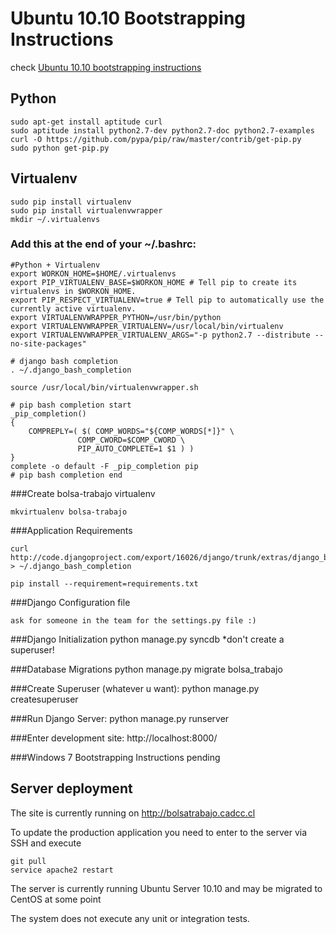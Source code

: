 Ubuntu 10.10 Bootstrapping Instructions
=============

check [Ubuntu 10.10 bootstrapping instructions](https://github.com/vkhemlan/BolsaTrabajo/wiki/Ubuntu-10.10-Bootstrapping-Instructions)

Python
-------

	sudo apt-get install aptitude curl
	sudo aptitude install python2.7-dev python2.7-doc python2.7-examples
	curl -O https://github.com/pypa/pip/raw/master/contrib/get-pip.py
	sudo python get-pip.py

Virtualenv
-------
	sudo pip install virtualenv
	sudo pip install virtualenvwrapper
	mkdir ~/.virtualenvs

### Add this at the end of your ~/.bashrc:
	#Python + Virtualenv
	export WORKON_HOME=$HOME/.virtualenvs
	export PIP_VIRTUALENV_BASE=$WORKON_HOME # Tell pip to create its virtualenvs in $WORKON_HOME.
	export PIP_RESPECT_VIRTUALENV=true # Tell pip to automatically use the currently active virtualenv.
	export VIRTUALENVWRAPPER_PYTHON=/usr/bin/python
	export VIRTUALENVWRAPPER_VIRTUALENV=/usr/local/bin/virtualenv
	export VIRTUALENVWRAPPER_VIRTUALENV_ARGS="-p python2.7 --distribute --no-site-packages"

	# django bash completion
	. ~/.django_bash_completion

	source /usr/local/bin/virtualenvwrapper.sh

	# pip bash completion start
	_pip_completion()
	{
	    COMPREPLY=( $( COMP_WORDS="${COMP_WORDS[*]}" \
		           COMP_CWORD=$COMP_CWORD \
		           PIP_AUTO_COMPLETE=1 $1 ) )
	}
	complete -o default -F _pip_completion pip
	# pip bash completion end


###Create bolsa-trabajo virtualenv

	mkvirtualenv bolsa-trabajo

###Application Requirements

	curl http://code.djangoproject.com/export/16026/django/trunk/extras/django_bash_completion > ~/.django_bash_completion

	pip install --requirement=requirements.txt

###Django Configuration file

	ask for someone in the team for the settings.py file :)

###Django Initialization
	python manage.py syncdb
*don't create a superuser!

###Database Migrations
	python manage.py migrate bolsa_trabajo

###Create Superuser (whatever u want):
	python manage.py createsuperuser

###Run Django Server:
	python manage.py runserver

###Enter development site:
	http://localhost:8000/

###Windows 7 Bootstrapping Instructions
	pending
	
Server deployment
----------------------

The site is currently running on http://bolsatrabajo.cadcc.cl

To update the production application you need to enter to the server via SSH and execute 

    git pull
    service apache2 restart
    
The server is currently running Ubuntu Server 10.10 and may be migrated to CentOS at some point

The system does not execute any unit or integration tests.


